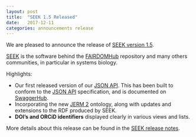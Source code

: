 ```yaml
---
layout: post
title:  "SEEK 1.5 Released"
date:   2017-12-11
categories: announcements release
---
```


We are pleased to announce the release of [SEEK version 1.5](http://docs.seek4science.org/tech/releases/#version-150).

[SEEK](http://seek4science.org/) is the software behind the [FAIRDOMHub](https://fairdomhub.org) repository and many others communities, in particular in systems biology.

Highlights:

* Our first released version of our [JSON API](http://docs.seek4science.org/help/user-guide/api.html). This has been built to conform to the [JSON API](http://jsonapi.org/) specification, and is documented on [SwaggerHub](https://app.swaggerhub.com/apis/FAIRDOM/SEEK/0.1). 
* Incorporating the new [JERM 2](http://jermontology.org/) ontology, along with updates and extensions to the RDF produced by SEEK.
* **DOI’s and ORCiD identifiers** displayed clearly in various views and lists.

More details about this release can be found in the [SEEK release notes](http://docs.seek4science.org/tech/releases/#version-150).

